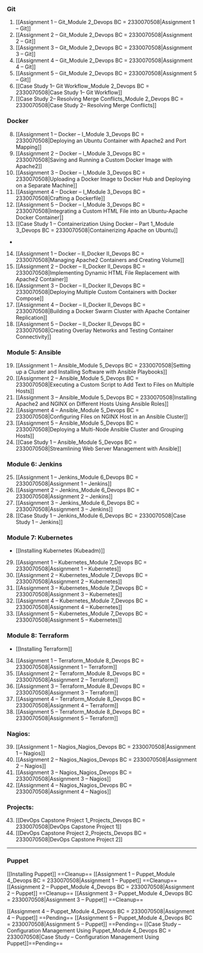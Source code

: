 
### Git
1. [[Assignment 1 – Git_Module 2_Devops BC = 2330070508|Assignment 1 – Git]]
2. [[Assignment 2 – Git_Module 2_Devops BC = 2330070508|Assignment 2 – Git]]
3. [[Assignment 3 – Git_Module 2_Devops BC = 2330070508|Assignment 3 – Git]]
4. [[Assignment 4 – Git_Module 2_Devops BC = 2330070508|Assignment 4 – Git]]
5. [[Assignment 5 – Git_Module 2_Devops BC = 2330070508|Assignment 5 – Git]]
6. [[Case Study 1– Git Workflow_Module 2_Devops BC = 2330070508|Case Study 1– Git Workflow]]
7. [[Case Study 2– Resolving Merge Conflicts_Module 2_Devops BC = 2330070508|Case Study 2– Resolving Merge Conflicts]]

### Docker
8. [[Assignment 1 – Docker – I_Module 3_Devops BC = 2330070508|Deploying an Ubuntu Container with Apache2 and Port Mapping]]
9. [[Assignment 2 – Docker – I_Module 3_Devops BC = 2330070508|Saving and Running a Custom Docker Image with Apache2]]
10. [[Assignment 3 – Docker – I_Module 3_Devops BC = 2330070508|Uploading a Docker Image to Docker Hub and Deploying on a Separate Machine]]
11. [[Assignment 4 – Docker – I_Module 3_Devops BC = 2330070508|Crafting a Dockerfile]]
12. [[Assignment 5 – Docker – I_Module 3_Devops BC = 2330070508|Integrating a Custom HTML File into an Ubuntu-Apache Docker Container]]
13. [[Case Study 1 – Containerization Using Docker – Part 1_Module 3_Devops BC = 2330070508|Containerizing Apache on Ubuntu]]  
- 
14. [[Assignment 1 – Docker – II_Docker II_Devops BC = 2330070508|Managing Apache2 Containers and Creating Volume]] 
15. [[Assignment 2 – Docker – II_Docker II_Devops BC = 2330070508|Implementing Dynamic HTML File Replacement with Apache2 Container]] 
16. [[Assignment 3 – Docker – II_Docker II_Devops BC = 2330070508|Deploying Multiple Custom Containers with Docker Compose]] 
17. [[Assignment 4 – Docker – II_Docker II_Devops BC = 2330070508|Building a Docker Swarm Cluster with Apache Container Replication]] 
18. [[Assignment 5 – Docker – II_Docker II_Devops BC = 2330070508|Creating Overlay Networks and Testing Container Connectivity]] 

### Module 5: Ansible
19. [[Assignment 1 – Ansible_Module 5_Devops BC = 2330070508|Setting up a Cluster and Installing Software with Ansible Playbooks]]
20. [[Assignment 2 – Ansible_Module 5_Devops BC = 2330070508|Executing a Custom Script to Add Text to Files on Multiple Hosts]] 
21. [[Assignment 3 – Ansible_Module 5_Devops BC = 2330070508|Installing Apache2 and NGINX on Different Hosts Using Ansible Roles]]
22. [[Assignment 4 – Ansible_Module 5_Devops BC = 2330070508|Configuring Files on NGINX Host in an Ansible Cluster]]
23. [[Assignment 5 – Ansible_Module 5_Devops BC = 2330070508|Deploying a Multi-Node Ansible Cluster and Grouping Hosts]] 
24. [[Case Study 1 – Ansible_Module 5_Devops BC = 2330070508|Streamlining Web Server Management with Ansible]]

### Module 6: Jenkins
25. [[Assignment 1 – Jenkins_Module 6_Devops BC = 2330070508|Assignment 1 – Jenkins]]
26. [[Assignment 2 – Jenkins_Module 6_Devops BC = 2330070508|Assignment 2 – Jenkins]]
27. [[Assignment 3 – Jenkins_Module 6_Devops BC = 2330070508|Assignment 3 – Jenkins]]
28. [[Case Study 1 – Jenkins_Module 6_Devops BC = 2330070508|Case Study 1 – Jenkins]]

### Module 7: Kubernetes
- [[Installing Kubernetes (Kubeadm)]]
29. [[Assignment 1 – Kubernetes_Module 7_Devops BC = 2330070508|Assignment 1 – Kubernetes]]
30. [[Assignment 2 – Kubernetes_Module 7_Devops BC = 2330070508|Assignment 2 – Kubernetes]]
31. [[Assignment 3 – Kubernetes_Module 7_Devops BC = 2330070508|Assignment 3 – Kubernetes]] 
32. [[Assignment 4 – Kubernetes_Module 7_Devops BC = 2330070508|Assignment 4 – Kubernetes]]
33. [[Assignment 5 – Kubernetes_Module 7_Devops BC = 2330070508|Assignment 5 – Kubernetes]] 

### Module 8: Terraform
- [[Installing Terraform]]
34. [[Assignment 1 – Terraform_Module 8_Devops BC = 2330070508|Assignment 1 – Terraform]]
35. [[Assignment 2 – Terraform_Module 8_Devops BC = 2330070508|Assignment 2 – Terraform]] 
36. [[Assignment 3 – Terraform_Module 8_Devops BC = 2330070508|Assignment 3 – Terraform]] 
37. [[Assignment 4 – Terraform_Module 8_Devops BC = 2330070508|Assignment 4 – Terraform]]
38. [[Assignment 5 – Terraform_Module 8_Devops BC = 2330070508|Assignment 5 – Terraform]] 
### Nagios:
39. [[Assignment 1 – Nagios_Nagios_Devops BC = 2330070508|Assignment 1 – Nagios]]
40. [[Assignment 2 – Nagios_Nagios_Devops BC = 2330070508|Assignment 2 – Nagios]] 
41. [[Assignment 3 – Nagios_Nagios_Devops BC = 2330070508|Assignment 3 – Nagios]] 
42. [[Assignment 4 – Nagios_Nagios_Devops BC = 2330070508|Assignment 4 – Nagios]]

### Projects:
43. [[DevOps Capstone Project 1_Projects_Devops BC = 2330070508|DevOps Capstone Project 1]] 
44. [[DevOps Capstone Project 2_Projects_Devops BC = 2330070508|DevOps Capstone Project 2]] 

---
### Puppet 
[[Installing Puppet]] ==Cleanup==
[[Assignment 1 – Puppet_Module 4_Devops BC = 2330070508|Assignment 1 – Puppet]] ==Cleanup==
[[Assignment 2 – Puppet_Module 4_Devops BC = 2330070508|Assignment 2 – Puppet]] ==Cleanup==
[[Assignment 3 – Puppet_Module 4_Devops BC = 2330070508|Assignment 3 – Puppet]] ==Cleanup==

[[Assignment 4 – Puppet_Module 4_Devops BC = 2330070508|Assignment 4 – Puppet]] ==Pending==
[[Assignment 5 – Puppet_Module 4_Devops BC = 2330070508|Assignment 5 – Puppet]] ==Pending==
[[Case Study – Configuration Management Using Puppet_Module 4_Devops BC = 2330070508|Case Study – Configuration Management Using Puppet]]==Pending==
